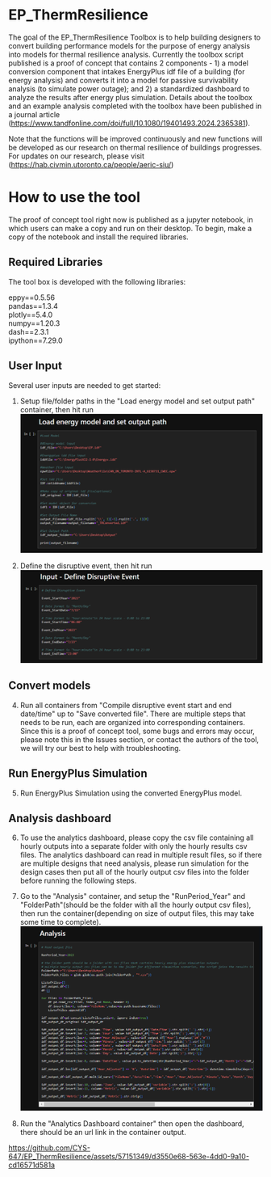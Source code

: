 # EP_ThermResilience

The goal of the EP_ThermResilience Toolbox is to help building designers to convert building performance models for the purpose of energy analysis into models for thermal resilience analysis. Currently the toolbox script published is a proof of concept that contains 2 components - 1) a model conversion component that intakes EnergyPlus idf file of a building (for energy analysis) and converts it into a model for passive survivability analysis (to simulate power outage); and 2) a standardized dashboard to analyze the results after energy plus simulation. Details about the toolbox and an example analysis completed with the toolbox have been published in a journal article (https://www.tandfonline.com/doi/full/10.1080/19401493.2024.2365381).

Note that the functions will be improved continuously and new functions will be developed as our research on thermal resilience of buildings progresses. For updates on our research, please visit (https://hab.civmin.utoronto.ca/people/aeric-siu/)

# How to use the tool

The proof of concept tool right now is published as a jupyter notebook, in which users can make a copy and run on their desktop. To begin, make a copy of the notebook and install the required libraries.

## Required Libraries
The tool box is developed with the following libraries:

eppy==0.5.56 <br />
pandas==1.3.4 <br />
plotly==5.4.0 <br />
numpy==1.20.3 <br />
dash==2.3.1 <br />
ipython==7.29.0 <br />

## User Input

Several user inputs are needed to get started:

1) Setup file/folder paths in the "Load energy model and set output path" container, then hit run
![alt text](https://github.com/CYS-647/EP_ThermResilience/blob/main/images/Step1_PathSetup.PNG?raw=true)

2) Define the disruptive event, then hit run
![alt text](https://github.com/CYS-647/EP_ThermResilience/blob/main/images/Step2_EventDefinition.PNG?raw=true)

## Convert models

4) Run all containers from "Compile disruptive event start and end date/time" up to "Save converted file". There are multiple steps that needs to be run, each are organized into corresponding containers. Since this is a proof of concept tool, some bugs and errors may occur, please note this in the Issues section, or contact the authors of the tool, we will try our best to help with troubleshooting.

## Run EnergyPlus Simulation

5) Run EnergyPlus Simulation using the converted EnergyPlus model.

## Analysis dashboard

6) To use the analytics dashboard, please copy the csv file containing all hourly outputs into a separate folder with only the hourly results csv files. The analytics dashboard can read in multiple result files, so if there are multiple designs that need analysis, please run simulation for the design cases then put all of the hourly output csv files into the folder before running the following steps.

7) Go to the "Analysis" container, and setup the "RunPeriod_Year" and "FolderPath"(should be the folder with all the hourly output csv files), then run the container(depending on size of output files, this may take some time to complete).
![alt text](https://github.com/CYS-647/EP_ThermResilience/blob/main/images/Step7_Analysis.PNG?raw=true)
   

9) Run the "Analytics Dashboard container" then open the dashboard, there should be an url link in the container output.

https://github.com/CYS-647/EP_ThermResilience/assets/57151349/d3550e68-563e-4dd0-9a10-cd16571d581a



